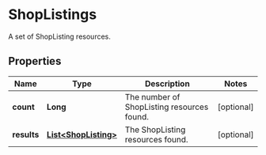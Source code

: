 

# ShopListings

A set of ShopListing resources.

## Properties

Name | Type | Description | Notes
------------ | ------------- | ------------- | -------------
**count** | **Long** | The number of ShopListing resources found. |  [optional]
**results** | [**List&lt;ShopListing&gt;**](ShopListing.md) | The ShopListing resources found. |  [optional]



